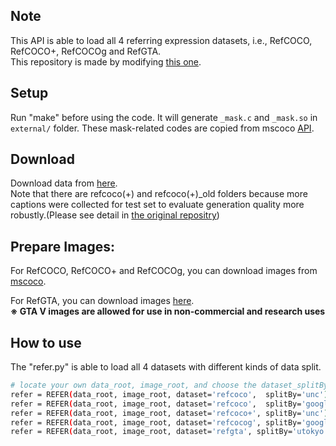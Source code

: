 ## Note

This API is able to load all 4 referring expression datasets, i.e., RefCOCO, RefCOCO+, RefCOCOg and RefGTA.  
This repository is made by modifying [this one](https://github.com/lichengunc/refer2).  


## Setup
Run "make" before using the code.
It will generate ``_mask.c`` and ``_mask.so`` in ``external/`` folder.
These mask-related codes are copied from mscoco [API](https://github.com/pdollar/coco).

## Download
Download data from [here](https://drive.google.com/open?id=19UQsGDb8s9oi-v7bAw41ZqzypwM5ECaQ).  
Note that there are refcoco(+) and refcoco(+)_old folders because more captions were collected for test set to evaluate generation quality more robustly.(Please see detail in [the original repositry](https://github.com/lichengunc/refer2))

## Prepare Images:
For RefCOCO, RefCOCO+ and RefCOCOg, you can download images from [mscoco](http://mscoco.org/dataset/#overview).

For RefGTA, you can download images [here](https://drive.google.com/open?id=1pcdwA--xSAkbsOwjqhhyXMRZH7_sjQXU).  
**※ GTA V images are allowed for use in non-commercial and research uses**

## How to use
The "refer.py" is able to load all 4 datasets with different kinds of data split.
```bash
# locate your own data_root, image_root, and choose the dataset_splitBy you want to use
refer = REFER(data_root, image_root, dataset='refcoco',  splitBy='unc')
refer = REFER(data_root, image_root, dataset='refcoco',  splitBy='google')
refer = REFER(data_root, image_root, dataset='refcoco+', splitBy='unc')
refer = REFER(data_root, image_root, dataset='refcocog', splitBy='google')  # testing data haven't been released yet
refer = REFER(data_root, image_root, dataset='refgta', splitBy='utokyo')
```


<!-- refs(dataset).p contains list of refs, where each ref is
{ref_id, ann_id, category_id, file_name, image_id, sent_ids, sentences}
ignore filename

Each sentences is a list of sent
{arw, sent, sent_id, tokens}
 -->
